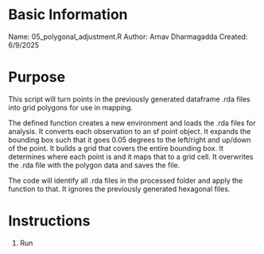 # Basic Information

Name: 05_polygonal_adjustment.R
Author: Arnav Dharmagadda
Created: 6/9/2025

# Purpose

This script will turn points in the previously generated dataframe .rda files into grid polygons for use in mapping. 

The defined function creates a new environment and loads the .rda files for analysis. It converts each observation to an sf point object. It expands the bounding box such that it goes 0.05 degrees to the left/right and up/down of the point. It builds a grid that covers the entire bounding box. It determines where each point is and it maps that to a grid cell. It overwrites the .rda file with the polygon data and saves the file.

The code will identify all .rda files in the processed folder and apply the function to that. It ignores the previously generated hexagonal files.

# Instructions

1. Run
